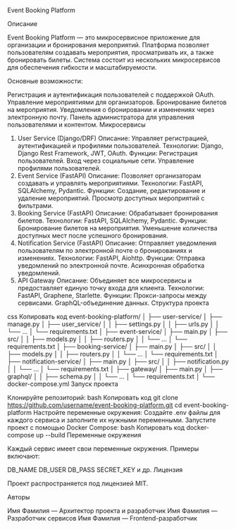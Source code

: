 Event Booking Platform

Описание

Event Booking Platform — это микросервисное приложение для организации и бронирования мероприятий. Платформа позволяет пользователям создавать мероприятия, просматривать их, а также бронировать билеты. Система состоит из нескольких микросервисов для обеспечения гибкости и масштабируемости.

Основные возможности:

Регистрация и аутентификация пользователей с поддержкой OAuth.
Управление мероприятиями для организаторов.
Бронирование билетов на мероприятия.
Уведомления о бронировании и изменениях через электронную почту.
Панель администратора для управления пользователями и контентом.
Микросервисы

1. User Service (Django/DRF)
Описание: Управляет регистрацией, аутентификацией и профилями пользователей.
Технологии: Django, Django Rest Framework, JWT, OAuth.
Функции:
Регистрация пользователей.
Вход через социальные сети.
Управление профилями пользователей.
2. Event Service (FastAPI)
Описание: Позволяет организаторам создавать и управлять мероприятиями.
Технологии: FastAPI, SQLAlchemy, Pydantic.
Функции:
Создание, редактирование и удаление мероприятий.
Просмотр доступных мероприятий с фильтрами.
3. Booking Service (FastAPI)
Описание: Обрабатывает бронирования билетов.
Технологии: FastAPI, SQLAlchemy, Pydantic.
Функции:
Бронирование билетов на мероприятия.
Уменьшение количества доступных мест после успешного бронирования.
4. Notification Service (FastAPI)
Описание: Отправляет уведомления пользователям по электронной почте о бронированиях и изменениях.
Технологии: FastAPI, Aiohttp.
Функции:
Отправка уведомлений по электронной почте.
Асинхронная обработка уведомлений.
5. API Gateway
Описание: Объединяет все микросервисы и предоставляет единую точку входа для клиента.
Технологии: FastAPI, Graphene, Starlette.
Функции:
Прокси-запросы между сервисами.
GraphQL-объединение данных.
Структура проекта

css
Копировать код
event-booking-platform/
│
├── user-service/
│   ├── manage.py
│   ├── user_service/
│   │   ├── settings.py
│   │   ├── urls.py
│   │   └── ...
│   └── requirements.txt
│
├── event-service/
│   ├── main.py
│   ├── src/
│   │   ├── models.py
│   │   ├── routers.py
│   │   └── ...
│   └── requirements.txt
│
├── booking-service/
│   ├── main.py
│   ├── src/
│   │   ├── models.py
│   │   ├── routers.py
│   │   └── ...
│   └── requirements.txt
│
├── notification-service/
│   ├── main.py
│   ├── src/
│   │   ├── notification.py
│   │   └── ...
│   └── requirements.txt
│
├── gateway/
│   ├── main.py
│   ├── graphql/
│   │   ├── schema.py
│   │   └── ...
│   └── requirements.txt
│
└── docker-compose.yml
Запуск проекта

Клонируйте репозиторий:
bash
Копировать код
git clone https://github.com/username/event-booking-platform.git
cd event-booking-platform
Настройте переменные окружения: Создайте .env файлы для каждого сервиса и заполните их нужными переменными.
Запустите проект с помощью Docker Compose:
bash
Копировать код
docker-compose up --build
Переменные окружения

Каждый сервис имеет свои переменные окружения. Примеры включают:

DB_NAME
DB_USER
DB_PASS
SECRET_KEY и др.
Лицензия

Проект распространяется под лицензией MIT.

Авторы

Имя Фамилия — Архитектор проекта и разработчик
Имя Фамилия — Разработчик сервисов
Имя Фамилия — Frontend-разработчик
